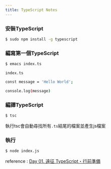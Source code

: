 ```yaml
---
title: TypeScript Notes
---
```


### 安裝TypeScript

``` bash
$ sudo npm install -g typescript
```

### 編寫第一個TypeScript

``` bash
$ emacs index.ts
```

`index.ts`

``` bash
const message = 'Hello World';

console.log(message)
```

### 編譯TypeScript

``` bash
$ tsc
```

執行tsc會自動尋找所有`.ts`結尾的檔案並產生js檔案

### 執行

``` bash
$ node index.js
```

reference : [Day 01. 遠征 TypeScript・行前準備](https://ithelp.ithome.com.tw/articles/10214714)
